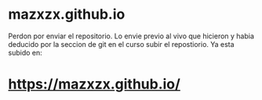 # mazxzx.github.io
 Perdon por enviar el repositorio. Lo envie previo al vivo que hicieron y habia deducido por la seccion de git en el curso subir el repostiorio. 
 Ya esta subido en:
# https://mazxzx.github.io/
